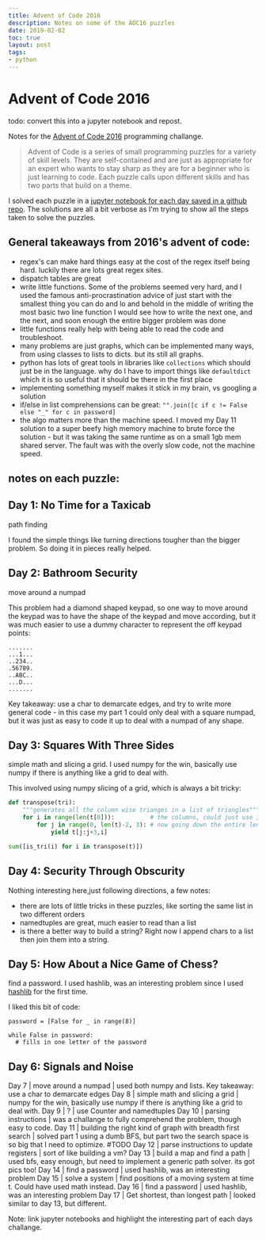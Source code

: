 ```yaml
---
title: Advent of Code 2016
description: Notes on some of the AOC16 puzzles
date: 2019-02-02
toc: true
layout: post
tags: 
- python
---
```


# Advent of Code 2016

todo: convert this into a jupyter notebook and repost.

Notes for the [Advent of Code 2016](http://adventofcode.com/2016) programming challange.

> Advent of Code is a series of small programming puzzles for a variety of skill levels. They are self-contained and are just as appropriate for an expert who wants to stay sharp as they are for a beginner who is just learning to code. Each puzzle calls upon different skills and has two parts that build on a theme.

I solved each puzzle in a [jupyter notebook for each day saved in a github repo](https://github.com/khalido/adventofcode/tree/master/advent2016). The solutions are all a bit verbose as I'm trying to show all the steps taken to solve the puzzles.

## General takeaways from 2016's advent of code:

- regex's can make hard things easy at the cost of the regex itself being hard. luckily there are lots great regex sites.
- dispatch tables are great
- write little functions. Some of the problems seemed very hard, and I used the famous anti-procrastination advice of just start with the smallest thing you can do and lo and behold in the middle of writing the most basic two line function I would see how to write the next one, and the next, and soon enough the entire bigger problem was done
- little functions really help with being able to read the code and troubleshoot.
- many problems are just graphs, which can be implemented many ways, from using classes to lists to dicts. but its still all graphs.
- python has lots of great tools in libraries like `collections` which should just be in the language. why do I have to import things like `defaultdict` which it is so useful that it should be there in the first place
- implementing something myself makes it stick in my brain, vs googling a solution
- if/else in list comprehensions can be great: `"".join([c if c != False else "_" for c in password]`
- the algo matters more than the machine speed. I moved my Day 11 solution to a super beefy high memory machine to brute force the solution - but it was taking the same runtime as on a small 1gb mem shared server. The fault was with the overly slow code, not the machine speed.


## notes on each puzzle:

## Day 1: No Time for a Taxicab

path finding

I found the simple things like turning directions tougher than the bigger problem. So doing it in pieces really helped.

## Day 2: Bathroom Security

move around a numpad

This problem had a diamond shaped keypad, so one way to move around the keypad was to have the shape of the keypad and move according, but it was much easier to use a dummy character to represent the off keypad points:


```
.......
...1...
..234..
.56789.
..ABC..
...D...
.......
```

Key takeaway: use a char to demarcate edges, and try to write more general code - in this case my part 1 could only deal with a square numpad, but it was just as easy to code it up to deal with a numpad of any shape.

## Day 3: Squares With Three Sides

simple math and slicing a grid. I used numpy for the win, basically use numpy if there is anything like a grid to deal with.

This involved using numpy slicing of a grid, which is always a bit tricky:

```python
def transpose(tri):
    """generates all the column wise trianges in a list of triangles"""
    for i in range(len(t[0])):          # the columns, could just use 3 here
        for j in range(0, len(t)-2, 3): # now going down the entire length of the array
            yield t[j:j+3,i]

sum([is_tri(i) for i in transpose(t)])
```

## Day 4: Security Through Obscurity

Nothing interesting here,just following directions, a few notes:

- there are lots of little tricks in these puzzles, like sorting the same list in two different orders
- namedtuples are great, much easier to read than a list
- is there a better way to build a string? Right now I append chars to a list then join them into a string.

## Day 5: How About a Nice Game of Chess?

find a password. I used hashlib, was an interesting problem since I used [hashlib](https://docs.python.org/3/library/hashlib.html) for the first time.

I liked this bit of code:

```
password = [False for _ in range(8)]

while False in password:
  # fills in one letter of the password
```

## Day 6: Signals and Noise



Day 7 | move around a numpad | used both numpy and lists. Key takeaway: use a char to demarcate edges
Day 8 | simple math and slicing a grid | numpy for the win, basically use numpy if there is anything like a grid to deal with.
Day 9 | ? | use Counter and namedtuples
Day 10  | parsing instructions | was a challange to fully comprehend the problem, though easy to code.
Day 11 | building the right kind of graph with breadth first search | solved part 1 using a dumb BFS, but part two the search space is so big that I need to optimize. #TODO
Day 12 | parse instructions to update registers | sort of like building a vm?
Day 13 | build a map and find a path | used bfs, easy enough, but need to implement a generic path solver. its got pics too!
Day 14 | find a password | used hashlib, was an interesting problem
Day 15 | solve a system | find positions of a moving system at time t. Could have used math instead.
Day 16 | find a password | used hashlib, was an interesting problem
Day 17 | Get shortest, than longest path | looked similar to day 13, but different.

Note: link jupyter notebooks and highlight the interesting part of each days challange.
